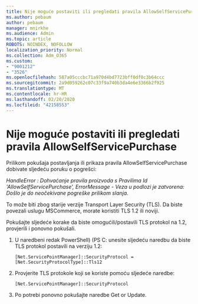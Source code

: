 ```yaml
---
title: Nije moguće postaviti ili pregledati pravila AllowSelfServicePurchase
ms.author: pebaum
author: pebaum
manager: mnirkhe
ms.audience: Admin
ms.topic: article
ROBOTS: NOINDEX, NOFOLLOW
localization_priority: Normal
ms.collection: Adm_O365
ms.custom:
- "9001212"
- "3526"
ms.openlocfilehash: 587a05cccbc71a970d4bd7723bff0df0c3b64ccc
ms.sourcegitcommit: 2a9d059262c07c33f9a740b3da4e6e3366b2f925
ms.translationtype: MT
ms.contentlocale: hr-HR
ms.lasthandoff: 02/20/2020
ms.locfileid: "42158553"
---
```

# <a name="unable-to-set-or-view-the-allowselfservicepurchase-policy"></a>Nije moguće postaviti ili pregledati pravila AllowSelfServicePurchase

Prilikom pokušaja postavljanja ili prikaza pravila AllowSelfServicePurchase dobivate sljedeću poruku o pogrešci:

*HandleError : Dohvaćanje pravila proizvoda s Pravilima Id 'AllowSelfServicePurchase', ErrorMessage - Veza u podlozi je zatvorena: Došlo je do neočekivane pogreške prilikom slanja.*

To može biti zbog starije verzije Transport Layer Security (TLS). Da biste povezali uslugu MSCommerce, morate koristiti TLS 1.2 ili noviji.  

Pokušajte sljedeće korake da biste omogućili/postavili TLS protokol na 1.2, provjerili i ponovno pokušali.
 1. U naredbeni redak PowerShell\) (PS C: unesite sljedeću naredbu da biste TLS protokol postavili na verziju 1.2:

    `[Net.ServicePointManager]::SecurityProtocol = [Net.SecurityProtocolType]::Tls12`

2. Provjerite TLS protokole koji se koriste pomoću sljedeće naredbe:

    `[Net.ServicePointManager]::SecurityProtocol` 

3. Po potrebi ponovno pokušajte naredbe Get or Update.

